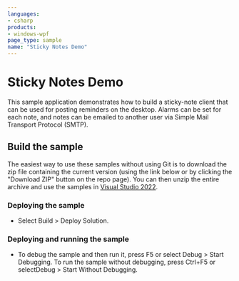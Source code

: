 ```yaml
---
languages:
- csharp
products:
- windows-wpf
page_type: sample
name: "Sticky Notes Demo"
---
```

# Sticky Notes Demo
This sample application demonstrates how to build a sticky-note client that can be used for posting reminders on the desktop. Alarms can be set for each note, and notes can be emailed to another user via Simple Mail Transport Protocol (SMTP).

## Build the sample
The easiest way to use these samples without using Git is to download the zip file containing the current version (using the link below or by clicking the "Download ZIP" button on the repo page). You can then unzip the entire archive and use the samples in [Visual Studio 2022](https://www.visualstudio.com/wpf-vs).

### Deploying the sample
- Select Build > Deploy Solution. 

### Deploying and running the sample
- To debug the sample and then run it, press F5 or select Debug >  Start Debugging. To run the sample without debugging, press Ctrl+F5 or selectDebug > Start Without Debugging. 


